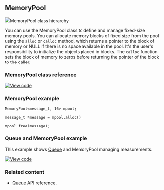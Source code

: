## MemoryPool

<span class="images">![](https://os-doc-builder.test.mbed.com/docs/development/mbed-os-api-doxy/classrtos_1_1_memory_pool.png)<span>MemoryPool class hierarchy</span></span>

You can use the MemoryPool class to define and manage fixed-size memory pools. You can allocate memory blocks of fixed size from the pool using the `alloc` or `calloc` method, which returns a pointer to the block of memory or NULL if there is no space available in the pool. It's the user's responsibility to initialize the objects placed in blocks. The `calloc` function sets the block of memory to zeros before returning the pointer of the block to the caller.   

### MemoryPool class reference

[![View code](https://www.mbed.com/embed/?type=library)](http://os-doc-builder.test.mbed.com/docs/development/mbed-os-api-doxy/classrtos_1_1_memory_pool.html)

### MemoryPool example

```
MemoryPool<message_t, 16> mpool;

message_t *message = mpool.alloc();

mpool.free(message);
```

### Queue and MemoryPool example

This example shows [Queue](https://os.mbed.com/docs/development/reference/queue.html) and MemoryPool managing measurements.

[![View code](https://www.mbed.com/embed/?url=https://os.mbed.com/teams/mbed_example/code/rtos_queue/)](https://os.mbed.com/teams/mbed_example/code/rtos_queue/file/0cb43a362538/main.cpp)

### Related content

- [Queue](https://os.mbed.com/docs/development/reference/queue.html) API reference.
